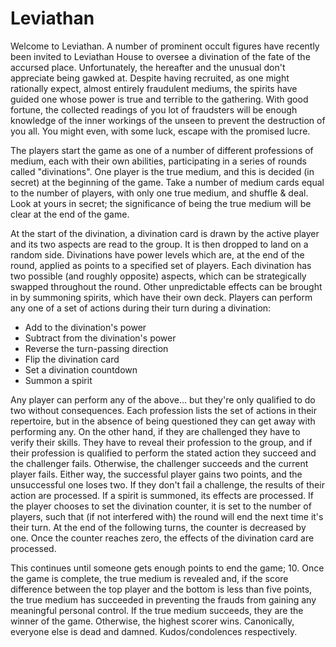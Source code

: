 # Leviathan

Welcome to Leviathan. A number of prominent occult figures have recently been invited to Leviathan House to oversee a divination of the fate of the accursed place. Unfortunately, the hereafter and the unusual don't appreciate being gawked at. Despite having recruited, as one might rationally expect, almost entirely fraudulent mediums, the spirits have guided one whose power is true and terrible to the gathering. With good fortune, the collected readings of you lot of fraudsters will be enough knowledge of the inner workings of the unseen to prevent the destruction of you all. You might even, with some luck, escape with the promised lucre.

The players start the game as one of a number of different professions of medium, each with their own abilities, participating in a series of rounds called "divinations". One player is the true medium, and this is decided (in secret) at the beginning of the game. Take a number of medium cards equal to the number of players, with only one true medium, and shuffle & deal. Look at yours in secret; the significance of being the true medium will be clear at the end of the game.

At the start of the divination, a divination card is drawn by the active player and its two aspects are read to the group. It is then dropped to land on a random side. Divinations have power levels which are, at the end of the round, applied as points to a specified set of players. Each divination has two possible (and roughly opposite) aspects, which can be strategically swapped throughout the round. Other unpredictable effects can be brought in by summoning spirits, which have their own deck. Players can perform any one of a set of actions during their turn during a divination:

* Add to the divination's power
* Subtract from the divination's power
* Reverse the turn-passing direction
* Flip the divination card
* Set a divination countdown
* Summon a spirit

Any player can perform any of the above... but they're only qualified to do two without consequences. Each profession lists the set of actions in their repertoire, but in the absence of being questioned they can get away with performing any. On the other hand, if they are challenged they have to verify their skills. They have to reveal their profession to the group, and if their profession is qualified to perform the stated action they succeed and the challenger fails. Otherwise, the challenger succeeds and the current player fails. Either way, the successful player gains two points, and the unsuccessful one loses two. If they don't fail a challenge, the results of their action are processed. If a spirit is summoned, its effects are processed. If the player chooses to set the divination counter, it is set to the number of players, such that (if not interfered with) the round will end the next time it's their turn. At the end of the following turns, the counter is decreased by one. Once the counter reaches zero, the effects of the divination card are processed.

This continues until someone gets enough points to end the game; 10. Once the game is complete, the true medium is revealed and, if the score difference between the top player and the bottom is less than five points, the true medium has succeeded in preventing the frauds from gaining any meaningful personal control. If the true medium succeeds, they are the winner of the game. Otherwise, the highest scorer wins. Canonically, everyone else is dead and damned. Kudos/condolences respectively.
